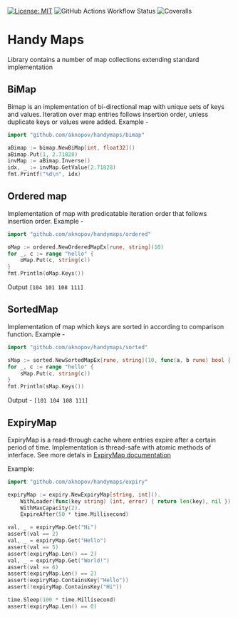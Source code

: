 [![License: MIT](https://img.shields.io/badge/License-MIT-blue.svg)](https://opensource.org/licenses/MIT)
![GitHub Actions Workflow Status](https://img.shields.io/github/actions/workflow/status/aknopov/handymaps/go.yml)
![Coveralls](https://img.shields.io/coverallsCoverage/github/aknopov/handymaps)

# Handy Maps

Library contains a number of map collections extending standard implementation

## BiMap

Bimap is an implementation of bi-directional map with unique sets of keys and values. Iteration over map entries follows insertion order, unless duplicate keys or values were added. Example -
```go
import "github.com/aknopov/handymaps/bimap"

aBimap := bimap.NewBiMap[int, float32]()
aBimap.Put(1, 2.71828)
invMap := aBimap.Inverse()
idx, _ := invMap.GetValue(2.71828)
fmt.Printf("%d\n", idx)
```

## Ordered map

Implementation of map with predicatable iteration order that follows insertion order. Example - 
```go
import "github.com/aknopov/handymaps/ordered"

oMap := ordered.NewOrderedMapEx[rune, string](10)
for _, c := range "hello" {
    oMap.Put(c, string(c))
}
fmt.Println(oMap.Keys())
```
Output `[104 101 108 111]`

## SortedMap

Implementation of map which keys are sorted in according to comparison function. Example -
```go
import "github.com/aknopov/handymaps/sorted"

sMap := sorted.NewSortedMapEx[rune, string](10, func(a, b rune) bool { return a < b })
for _, c := range "hello" {
    sMap.Put(c, string(c))
}
fmt.Println(sMap.Keys())
```
Output - `[101 104 108 111]`

## ExpiryMap

ExpiryMap is a read-through cache where entries expire after a certain period of time. Implementation is thread-safe with atomic methods of interface.
See more detals in [ExpiryMap documentation](./expiry/EXPIRYMAP.md)

Example:
```go
import "github.com/aknopov/handymaps/expiry"

expiryMap := expiry.NewExpiryMap[string, int]().
    WithLoader(func(key string) (int, error) { return len(key), nil }).
    WithMaxCapacity(2).
    ExpireAfter(50 * time.Millisecond)

val, _ = expiryMap.Get("Hi")
assert(val == 2)
val, _ = expiryMap.Get("Hello")
assert(val == 5)
assert(expiryMap.Len() == 2)
val, _ = expiryMap.Get("World!")
assert(val == 6)
assert(expiryMap.Len() == 2)
assert(expiryMap.ContainsKey("Hello"))
assert(!expiryMap.ContainsKey("Hi"))

time.Sleep(100 * time.Millisecond)
assert(expiryMap.Len() == 0)
```
